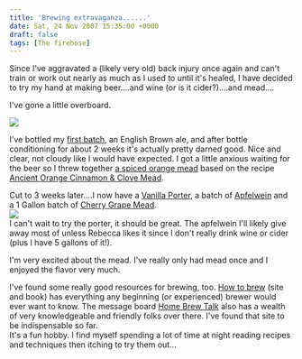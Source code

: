 ```yaml
---
title: 'Brewing extravaganza......'
date: Sat, 24 Nov 2007 15:35:00 +0000
draft: false
tags: [The firehose]
---
```


Since I've aggravated a (likely very old) back injury once again and can't train or work out nearly as much as I used to until it's healed, I have decided to try my hand at making beer....and wine (or is it cider?)....and mead....  
  
I've gone a little overboard.  
  
![](http://buraglio.com/nick/gallery2/d/9612-1/IMG_1288.JPG)  
  
I've bottled my [first batch](http://buraglio.com/nick/gallery2/v/Beers/English-Brown-Ale/), an English Brown ale, and after bottle conditioning for about 2 weeks it's actually pretty darned good. Nice and clear, not cloudy like I would have expected. I got a little anxious waiting for the beer so I threw together [a spiced orange mead](http://buraglio.com/nick/gallery2/v/Beers/Ancient-Orange-Mead/) based on the recipe [Ancient Orange Cinnamon & Clove Mead](http://www.moremead.com/mead_logs/Ancient_OCC.html).  
  
Cut to 3 weeks later....I now have a [Vanilla Porter](http://buraglio.com/nick/gallery2/v/Beers/VanillaPorter/), a batch of [Apfelwein](http://buraglio.com/nick/gallery2/v/Beers/apfelwein/) and a 1 Gallon batch of [Cherry Grape Mead](http://buraglio.com/nick/gallery2/v/Beers/CherryGrapeMead/).  
![](http://buraglio.com/nick/gallery2/d/9655-1/IMG_3102.JPG)  
I can't wait to try the porter, it should be great. The apfelwein I'll likely give away most of unless Rebecca likes it since I don't really drink wine or cider (plus I have 5 gallons of it!).  
  
I'm very excited about the mead. I've really only had mead once and I enjoyed the flavor very much.  
  
I've found some really good resources for brewing, too. [How to brew](http://www.howtobrew.com/) (site and book) has everything any beginning (or experienced) brewer would ever want to know. The message board [Home Brew Talk](http://homebrewtalk.com/) also has a wealth of very knowledgeable and friendly folks over there. I've found that site to be indispensable so far.  
It's a fun hobby. I find myself spending a lot of time at night reading recipes and techniques then itching to try them out...